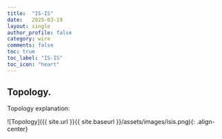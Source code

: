 ```yaml
---
title:  "IS-IS"
date:   2025-03-19
layout: single
author_profile: false
category: wire
comments: false
toc: true
toc_label: "IS-IS"
toc_icon: "heart"
---
```


## Topology.
Topology explanation:

![Topology]({{ site.url }}{{ site.baseurl }}/assets/images/isis.png){: .align-center}